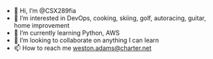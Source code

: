 - 👋 Hi, I’m @CSX289fia
- 👀 I’m interested in DevOps, cooking, skiing, golf, autoracing, guitar, home improvement
- 🌱 I’m currently learning Python, AWS
- 💞️ I’m looking to collaborate on anything I can learn
- 📫 How to reach me weston.adams@charter.net

<!---
CSX289fia/CSX289fia is a ✨ special ✨ repository because its `README.md` (this file) appears on your GitHub profile.
You can click the Preview link to take a look at your changes.
--->
